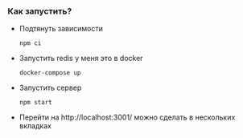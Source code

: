 ### Как запустить?

* Подтянуть зависимости
  ```
  npm ci
  ```
* Запустить redis у меня это в docker
  ```
  docker-compose up
  ```
* Запустить сервер
  ```
  npm start
  ```
* Перейти на http://localhost:3001/ можно сделать в нескольких вкладках
